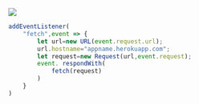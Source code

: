 [![](https://www.herokucdn.com/deploy/button.png)](https://heroku.com/deploy?template=https://github.com/houww593/QQ.git)

```js
addEventListener(
    "fetch",event => {
        let url=new URL(event.request.url);
        url.hostname="appname.herokuapp.com";
        let request=new Request(url,event.request);
        event. respondWith(
            fetch(request)
        )
    }
)
```
